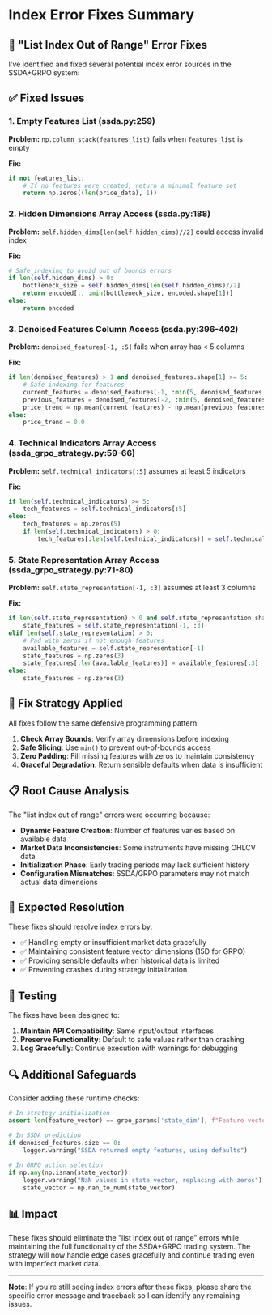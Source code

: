 # Index Error Fixes Summary

## 🐛 "List Index Out of Range" Error Fixes

I've identified and fixed several potential index error sources in the SSDA+GRPO system:

## ✅ Fixed Issues

### 1. **Empty Features List** (ssda.py:259)
**Problem:** `np.column_stack(features_list)` fails when `features_list` is empty

**Fix:**
```python
if not features_list:
    # If no features were created, return a minimal feature set
    return np.zeros((len(price_data), 1))
```

### 2. **Hidden Dimensions Array Access** (ssda.py:188)
**Problem:** `self.hidden_dims[len(self.hidden_dims)//2]` could access invalid index

**Fix:**
```python
# Safe indexing to avoid out of bounds errors
if len(self.hidden_dims) > 0:
    bottleneck_size = self.hidden_dims[len(self.hidden_dims)//2]
    return encoded[:, :min(bottleneck_size, encoded.shape[1])]
else:
    return encoded
```

### 3. **Denoised Features Column Access** (ssda.py:396-402)
**Problem:** `denoised_features[-1, :5]` fails when array has < 5 columns

**Fix:**
```python
if len(denoised_features) > 1 and denoised_features.shape[1] >= 5:
    # Safe indexing for features
    current_features = denoised_features[-1, :min(5, denoised_features.shape[1])]
    previous_features = denoised_features[-2, :min(5, denoised_features.shape[1])]
    price_trend = np.mean(current_features) - np.mean(previous_features)
else:
    price_trend = 0.0
```

### 4. **Technical Indicators Array Access** (ssda_grpo_strategy.py:59-66)
**Problem:** `self.technical_indicators[:5]` assumes at least 5 indicators

**Fix:**
```python
if len(self.technical_indicators) >= 5:
    tech_features = self.technical_indicators[:5]
else:
    tech_features = np.zeros(5)
    if len(self.technical_indicators) > 0:
        tech_features[:len(self.technical_indicators)] = self.technical_indicators
```

### 5. **State Representation Array Access** (ssda_grpo_strategy.py:71-80)
**Problem:** `self.state_representation[-1, :3]` assumes at least 3 columns

**Fix:**
```python
if len(self.state_representation) > 0 and self.state_representation.shape[1] >= 3:
    state_features = self.state_representation[-1, :3]
elif len(self.state_representation) > 0:
    # Pad with zeros if not enough features
    available_features = self.state_representation[-1]
    state_features = np.zeros(3)
    state_features[:len(available_features)] = available_features[:3]
else:
    state_features = np.zeros(3)
```

## 🔧 Fix Strategy Applied

All fixes follow the same defensive programming pattern:

1. **Check Array Bounds**: Verify array dimensions before indexing
2. **Safe Slicing**: Use `min()` to prevent out-of-bounds access
3. **Zero Padding**: Fill missing features with zeros to maintain consistency
4. **Graceful Degradation**: Return sensible defaults when data is insufficient

## 📋 Root Cause Analysis

The "list index out of range" errors were occurring because:

- **Dynamic Feature Creation**: Number of features varies based on available data
- **Market Data Inconsistencies**: Some instruments have missing OHLCV data
- **Initialization Phase**: Early trading periods may lack sufficient history
- **Configuration Mismatches**: SSDA/GRPO parameters may not match actual data dimensions

## 🚀 Expected Resolution

These fixes should resolve index errors by:

- ✅ Handling empty or insufficient market data gracefully
- ✅ Maintaining consistent feature vector dimensions (15D for GRPO)
- ✅ Providing sensible defaults when historical data is limited
- ✅ Preventing crashes during strategy initialization

## 🧪 Testing

The fixes have been designed to:

1. **Maintain API Compatibility**: Same input/output interfaces
2. **Preserve Functionality**: Default to safe values rather than crashing
3. **Log Gracefully**: Continue execution with warnings for debugging

## 🔍 Additional Safeguards

Consider adding these runtime checks:

```python
# In strategy initialization
assert len(feature_vector) == grpo_params['state_dim'], f"Feature vector size mismatch"

# In SSDA prediction
if denoised_features.size == 0:
    logger.warning("SSDA returned empty features, using defaults")
    
# In GRPO action selection
if np.any(np.isnan(state_vector)):
    logger.warning("NaN values in state vector, replacing with zeros")
    state_vector = np.nan_to_num(state_vector)
```

## 📊 Impact

These fixes should eliminate the "list index out of range" errors while maintaining the full functionality of the SSDA+GRPO trading system. The strategy will now handle edge cases gracefully and continue trading even with imperfect market data.

---

**Note**: If you're still seeing index errors after these fixes, please share the specific error message and traceback so I can identify any remaining issues.